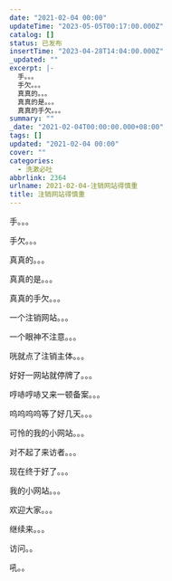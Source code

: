 ```yaml
---
date: "2021-02-04 00:00"
updateTime: "2023-05-05T00:17:00.000Z"
catalog: []
status: 已发布
insertTime: "2023-04-28T14:04:00.000Z"
_updated: ""
excerpt: |-
  手。。。
  手欠。。。
  真真的。。。
  真真的是。。。
  真真的手欠。。。
summary: ""
_date: "2021-02-04T00:00:00.000+08:00"
tags: []
updated: "2021-02-04 00:00"
cover: ""
categories:
  - 洗漱必吐
abbrlink: 2364
urlname: 2021-02-04-注销网站得慎重
title: 注销网站得慎重
---
```


手。。。

手欠。。。

真真的。。。

真真的是。。。

真真的手欠。。。

一个注销网站。。。

一个眼神不注意。。。

咣就点了注销主体。。。

好好一网站就停牌了。。。

哼哧哼哧又来一顿备案。。。

呜呜呜呜等了好几天。。。

可怜的我的小网站。。。

对不起了来访者。。。

现在终于好了。。。

我的小网站。。。

欢迎大家。。。

继续来。。。

访问。。

吼。。
